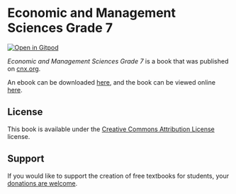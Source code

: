 # Economic and Management Sciences Grade 7

[![Open in Gitpod](https://gitpod.io/button/open-in-gitpod.svg)](https://gitpod.io/from-referrer/)

_Economic and Management Sciences Grade 7_ is a book that was published on [cnx.org](https://cnx.org/).

An ebook can be downloaded [here](https://github.com/cnx-user-books/cnxbook-economic-and-management-sciences-grade-7/releases/latest), and the book can be viewed online [here](https://github.com/cnx-user-books/cnxbook-economic-and-management-sciences-grade-7/releases/latest).

## License
This book is available under the [Creative Commons Attribution License](./LICENSE) license.

## Support
If you would like to support the creation of free textbooks for students, your [donations are welcome](https://riceconnect.rice.edu/donation/support-openstax-banner).
